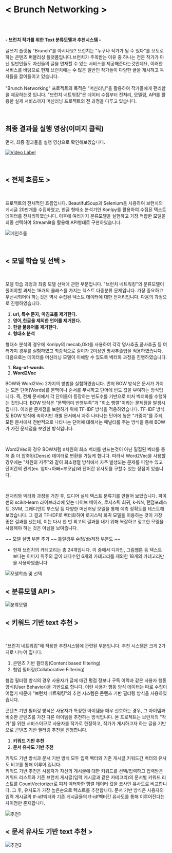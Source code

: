 # < Brunch Networking >

<br>
<br>

<b> - 브런치 작가를 위한 Text 분류모델과 추천시스템 - </b>

글쓰기 플랫폼 "Brunch"를 아시나요?
브런치는 "누구나 작가가 될 수 있다"를 모토로 하는 콘텐츠 퍼블리싱 플랫폼입니다.브런치가 주목받는 이유 중 하나는 전문 작가가 아닌 일반인들도 자신들의 글을 연재할 수 있는 서비스를 제공해준다는것인데요, 이러한 서비스를 바탕으로 현재 브런치에는 수 많은 일반인 작가들이 다양한 글을 게시하고 독자들을 끌어들이고 있습니다. <br><br>
"Brunch Networking" 프로젝트의 목적은 "머신러닝"을 활용하여 작가들에게 편리함을 제공하는것 입니다. "브런치 네트워킹"은 데이터 수집부터 전처리, 모델링, API를 활용한 실제 서비스까지 머신러닝 프로젝트의 전 과정을 다루고 있습니다.

<br>

## 최종 결과물 실행 영상(이미지 클릭)

먼저, 최종 결과물을 실행 영상으로 확인해보겠습니다.

[![Video Label](https://img.youtube.com/vi/RpEBgY3_stA/0.jpg)](https://youtu.be/RpEBgY3_stA)

<br>

## < 전체 흐름도 >

<br>

프로젝트의 전체적인 흐름입니다. BeautifulSoup과 Selenium을 사용하여 브런치의 게시글 20만개를 수집하였고, 한글 형태소 분석기인 Konlpy를 활용하여 수집된 텍스트 데이터를 전처리하였습니다. 이후에 여러가지 분류모델을 실험하고 가장 적합한 모델을 최종 선택하여 Streamlit을 활용해 API형태로 구현하였습니다.

![메인흐름](https://user-images.githubusercontent.com/35517797/81902112-8f7e4080-95fa-11ea-8954-1ab9952ec4e6.PNG)

<br>

## < 모델 학습 및 선택 >

<br>

모델 학습 과정과 최종 모델 선택에 관한 부분입니다. "브런치 네트워킹"의 분류모델이 풀어야할 과제는 18개의 클래스를 가지는 텍스트 다중분류 문제입니다. 가장 중요하고 우선시되어야 하는것은 역시 수집된 텍스트 데이터에 대한 전처리입니다. 다음의 과정으로 진행하였습니다.

  1. <b> url, 특수 문자, 마침표를 제거한다. </b>
  2. <b> 영어,한글을 제외한 언어를 제거한다. </b>
  3. <b> 한글 불용어를 제거한다. </b>
  4. <b> 형태소 분석 </b>

형태소 분석의 경우에 Konlpy의 mecab,Okt를 사용하여 각각 명사추출,품사추출 등 여러가지 경우를 실험하였고 최종적으로 길이가 2이상인 명사추출법을 적용하였습니다. 다음으로는 데이터를 머신러닝 모델이 이해할 수 있도록 벡터화 과정을 진행하였습니다.

  1. <b> Bag-of-words </b>
  2. <b> Word2Vec </b>

BOW와 Word2Vec 2가지의 방법을 실험하였습니다. 먼저 BOW 방식은 문서가 가지는 모든 단어(Words)를 문맥이나 순서를 무시하고 단어에 빈도 값을 부여하는 방식입니다. 즉, 전체 문서에서 각 단어들이 등장하는 빈도수를 기반으로 피처 벡터화를 수행하는 것입니다. BOW 방식은 "문맥의미 반영부족"과 "희소 행렬"이라는 문제점을 발생시킵니다. 이러한 문제점을 보완하기 위해 TF-IDF 방식을 적용하였습니다. TF-IDF 방식도 BOW 방식에 속하지만 개별 문서에서 자주 나타나는 단어에 높은 "가중치"를 주되, 모든 문서에서 전반적으로 나타나는 단어에 대해서는 페널티를 주는 방식을 통해 BOW가 가진 문제점을 보완한 방식입니다.

<br>

Word2Vec의 경우 BOW처럼 n차원의 희소 벡터를 만드는것이 아닌 밀집된 벡터를 통해 좀 더 압축된(Dense) 데이터로 변환을 가능케 합니다. 따라서 Word2Vec을 사용할 경우에는 "차원의 저주"와 같이 희소행렬 방식에서 자주 발생되는 문제를 피할수 있고 단어간의 관계(ex. 엄마+아빠=부모님)와 단어간 유사도를 구할수 있는 장점이 있습니다.

<br>

전처리와 벡터화 과정을 거친 후, 드디어 실제 텍스트 분류기를 만들어 보았습니다. 파이썬의 scikit-learn 라이브러리에 있는 나이브 베이즈, 로지스틱 회귀, k-NN, 랜덤포레스트, SVM, 그래디언트 부스팅 등 다양한 머신러닝 모델을 통해 예측 정확도를 테스트해보았습니다. 그 결과 TF-IDF로 벡터화하여 로지스틱 회귀 모델을 이용하는 것이 가장 좋은 결과를 냈는데, 이는 다시 한 번 최고의 결과를 내기 위해 복잡하고 정교한 모델을 사용해야 하는 것은 아님을 보여줍니다.

~~ 모델 설명 부분 추가 ~~ 틀릴경우 수정/db저장 부분도 ~~

* 현재 브런치의 카테고리는 총 24개입니다. 이 중에서 디자인, 그림웹툰 등 텍스트 보다는 이미지 위주의 글이 대다수인 6개의 카테고리를 제외한 18개의 카테고리만을 사용하였습니다.

![모델학습 및 선택](https://user-images.githubusercontent.com/35517797/81902305-e08e3480-95fa-11ea-88bb-b151e2a45848.PNG)

## < 분류모델 API >

![분류모델](https://user-images.githubusercontent.com/35517797/81902312-e4ba5200-95fa-11ea-82ea-8109261abbfa.PNG)

## < 키워드 기반 text 추천 >

<br> 

"브런치 네트워킹"에 적용한 추천시스템에 관련된 부분입니다. 추천 시스템은 크게 2가지로 나누어 집니다.

  1. 콘텐츠 기반 필터링(Content based filtering)
  2. 협업 필터링(Collaborative Filtering)
  
협업 필터링 방식의 경우 사용자가 글에 매긴 평점 정보나 구독 이력과 같은 사용자 행동 양식(User Behavior)을 기반으로 합니다. 이런 사용자 행동 양식 데이터는 따로 수집이 어렵기 때문에 "브런치 네트워킹"의 추천 시스템은 콘텐츠 기반 필터링 방식을 사용하였습니다. <br>

콘텐츠 기반 필터링 방식은 사용자가 특정한 아이템을 매우 선호하는 경우, 그 아이템과 비슷한 콘텐츠를 가진 다른 아이템을 추천하는 방식입니다. 
본 프로젝트는 브런치의 "작가"를 위한 서비스이므로 사용자를 작가로 한정하고, 작가가 게시하고자 하는 글을 기반으로 콘텐츠 기반 필터링 추천을 진행합니다. 

  1. <b> 키워드 기반 추천 </b> 
  2. <b> 문서 유사도 기반 추천 </b>
  
키워드 기반 방식과 문서 기반 방식 모두 입력 벡터와 기존 게시글,키워드간 벡터의 유사도 비교를 통해 이루어 집니다. <br>
키워드 기반 추천은 사용자가 자신의 게시글에 대한 키워드를 선택/입력하고 입력받은 키워드 리스트와 기존 브런치 게시글(입력 게시글과 같은 카테고리)의 문서별 키워드 리스트를 CountVectorizer로 피처 벡터화한 행렬 데이터 값을 코사인 유사도로 비교합니다. 그 후, 유사도가 가장 높은순으로 텍스트를 추천합니다. 문서 기반 방식은 사용자의 입력 게시글의 tf-idf벡터와 기존 게시글들의 tf-idf벡터간 유사도를 통해 이루어진다는 차이점만 존재합니다.
 

![추천1](https://user-images.githubusercontent.com/35517797/81902318-eab03300-95fa-11ea-9b23-8061e83324c7.PNG)

## < 문서 유사도 기반 text 추천 >
![추천2](https://user-images.githubusercontent.com/35517797/81902325-ec79f680-95fa-11ea-9f97-5c5c35322ab4.PNG)
